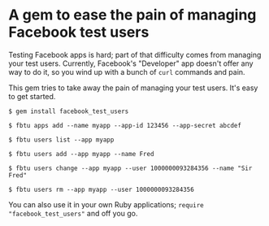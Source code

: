 # A gem to ease the pain of managing Facebook test users

Testing Facebook apps is hard; part of that difficulty comes from
managing your test users. Currently, Facebook's "Developer" app
doesn't offer any way to do it, so you wind up with a bunch of `curl`
commands and pain.

This gem tries to take away the pain of managing your test users. It's
easy to get started.

`$ gem install facebook_test_users`

`$ fbtu apps add --name myapp --app-id 123456 --app-secret abcdef`

`$ fbtu users list --app myapp`

`$ fbtu users add --app myapp --name Fred`

`$ fbtu users change --app myapp --user 1000000093284356 --name "Sir Fred"`

`$ fbtu users rm --app myapp --user 1000000093284356`

You can also use it in your own Ruby applications; `require
"facebook_test_users"` and off you go.
